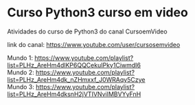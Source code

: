 # Curso Python3 curso em video
 Atividades do curso de Python3 do canal CursoemVideo

link do canal: https://www.youtube.com/user/cursosemvideo

Mundo 1: https://www.youtube.com/playlist?list=PLHz_AreHm4dlKP6QQCekuIPky1CiwmdI6 <br>
Mundo 2: https://www.youtube.com/playlist?list=PLHz_AreHm4dk_nZHmxxf_J0WRAqy5Czye <br>
Mundo 3: https://www.youtube.com/playlist?list=PLHz_AreHm4dksnH2jVTIVNviIMBVYyFnH <br>
